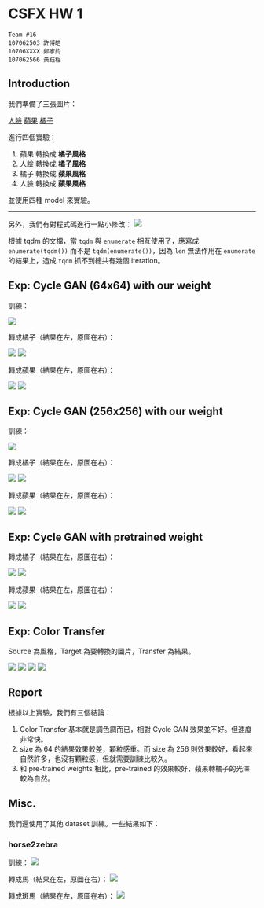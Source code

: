 # CSFX HW 1

```
Team #16
107062503 許博皓
10706XXXX 鄭家鈞
107062566 黃鈺程
```

## Introduction

我們準備了三張圖片：

[人臉](https://i.imgur.com/4S6XvLu.png)
[蘋果](https://i.imgur.com/VKd1dfg.png)
[橘子](https://i.imgur.com/vKQNUwr.jpg)

進行四個實驗：

1. 蘋果 轉換成 **橘子風格**
2. 人臉 轉換成 **橘子風格**
3. 橘子 轉換成 **蘋果風格**
5. 人臉 轉換成 **蘋果風格**

並使用四種 model 來實驗。

---

另外，我們有對程式碼進行一點小修改：
![](https://i.imgur.com/m65TjNg.png)

根據 tqdm 的文檔，當 `tqdm` 與 `enumerate` 相互使用了，應寫成 `enumerate(tqdm())` 而不是 `tqdm(enumerate())`，因為 `len` 無法作用在 `enumerate` 的結果上，造成 `tqdm` 抓不到總共有幾個 iteration。

## Exp: Cycle GAN (64x64) with our weight
訓練：

![](https://i.imgur.com/DqdWR1i.png)

轉成橘子（結果在左，原圖在右）：

![](https://i.imgur.com/50O1Ozp.png)
![](https://i.imgur.com/dymfNnS.png)

轉成蘋果（結果在左，原圖在右）：

![](https://i.imgur.com/x6U6T3m.png)
![](https://i.imgur.com/obPRqBF.png)


## Exp: Cycle GAN (256x256) with our weight

訓練：

![](https://i.imgur.com/bZKxKKS.jpg)


轉成橘子（結果在左，原圖在右）：

![](https://i.imgur.com/ORLvC2b.png)
![](https://i.imgur.com/ZLEAbwp.png)

轉成蘋果（結果在左，原圖在右）：

![](https://i.imgur.com/5EM3cCP.png)
![](https://i.imgur.com/vyGU7aS.png)

## Exp: Cycle GAN with pretrained weight

轉成橘子（結果在左，原圖在右）：

![](https://i.imgur.com/cTv8GgO.png)
![](https://i.imgur.com/YBO7T4E.png)

轉成蘋果（結果在左，原圖在右）：

![](https://i.imgur.com/XZe8yo4.png)
![](https://i.imgur.com/qPempbc.png)


## Exp: Color Transfer

Source 為風格，Target 為要轉換的圖片，Transfer 為結果。

![](https://i.imgur.com/hBamxGK.png)
![](https://i.imgur.com/PV9R4bI.png)
![](https://i.imgur.com/LqG1EjR.png)
![](https://i.imgur.com/1dqCxIb.png)

## Report

根據以上實驗，我們有三個結論：

1. Color Transfer 基本就是調色調而已，相對 Cycle GAN 效果並不好。但速度非常快。
2. size 為 64 的結果效果較差，顆粒感重。而 size 為 256 則效果較好，看起來自然許多，也沒有顆粒感，但就需要訓練比較久。
3. 和 pre-trained weights 相比，pre-trained 的效果較好，蘋果轉橘子的光澤較為自然。

## Misc.

我們還使用了其他 dataset 訓練。一些結果如下：

### horse2zebra

訓練：
![](https://i.imgur.com/IJk1PlH.png)


轉成馬（結果在左，原圖在右）：
![](https://i.imgur.com/BtYdLQB.png)

轉成斑馬（結果在左，原圖在右）：
![](https://i.imgur.com/nIF3quX.png)

